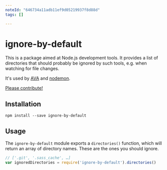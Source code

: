 ```yaml
---
noteId: "646734a11adb11ef9d05219937f8d88d"
tags: []

---
```


# ignore-by-default

This is a package aimed at Node.js development tools. It provides a list of
directories that should probably be ignored by such tools, e.g. when watching
for file changes.

It's used by [AVA](https://www.npmjs.com/package/ava) and
[nodemon](https://www.npmjs.com/package/nodemon).

[Please contribute!](./CONTRIBUTING.md)

## Installation

```
npm install --save ignore-by-default
```

## Usage

The `ignore-by-default` module exports a `directories()` function, which will
return an array of directory names. These are the ones you should ignore.

```js
// ['.git', '.sass_cache', …]
var ignoredDirectories = require('ignore-by-default').directories()
```
